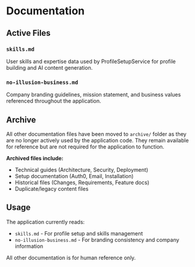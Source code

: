 # Documentation

## Active Files

### `skills.md`
User skills and expertise data used by ProfileSetupService for profile building and AI content generation.

### `no-illusion-business.md` 
Company branding guidelines, mission statement, and business values referenced throughout the application.

## Archive

All other documentation files have been moved to `archive/` folder as they are no longer actively used by the application code. They remain available for reference but are not required for the application to function.

**Archived files include:**
- Technical guides (Architecture, Security, Deployment)
- Setup documentation (Auth0, Email, Installation)  
- Historical files (Changes, Requirements, Feature docs)
- Duplicate/legacy content files

## Usage

The application currently reads:
- `skills.md` - For profile setup and skills management
- `no-illusion-business.md` - For branding consistency and company information

All other documentation is for human reference only.